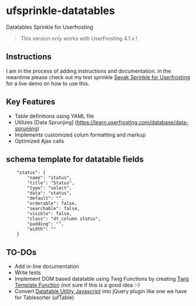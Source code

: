 # ufsprinkle-datatables
Datatables Sprinkle for Userfrosting

> This version only works with UserFrosting 4.1.x !

## Instructions
I am in the process of adding instructions and documentation. in the meantime please check out my test sprinkle
[Sevak Sprinkle for Userfrosting](https://github.com/ssnukala/ufsprinkle-sevak) for a live demo on how to use this. 

## Key Features
* Table definitions using YAML file
* Utilizes [Data Sprunjing] (https://learn.userfrosting.com/database/data-sprunjing)
* Implements customized colum formatting and markup
* Optimized Ajax calls

## schema template for datatable fields
```
    "status": {
        "name": "status",
        "title": "Status",
        "type": "select",
        "data": "status",
        "default": "",
        "orderable": false,
        "searchable": false,
        "visible": false,
        "class": "dt_column status",
        "padding": "",
        "width": ""
    }
```

## TO-DOs 
* Add in-line documentation
* Write tests
* Implement DOM based datatable using Twig Functions by creating [Twig Template Function](https://github.com/ssnukala/ufsprinkle-datatables/blob/master/src/Twig/DatatablesExtension.php#L42) (not sure if this is a good idea :-) 
* Convert [Datatable Utility Javascript](https://github.com/ssnukala/ufsprinkle-datatables/blob/master/assets/local/js/datatable_util.js) into jQuery plugin like one we have for Tablesorter (ufTable)
